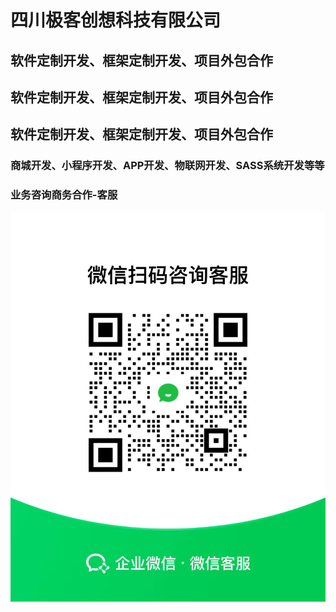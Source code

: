 # 四川极客创想科技有限公司
## 软件定制开发、框架定制开发、项目外包合作
## 软件定制开发、框架定制开发、项目外包合作
## 软件定制开发、框架定制开发、项目外包合作
### 商城开发、小程序开发、APP开发、物联网开发、SASS系统开发等等

### 业务咨询商务合作-客服
![swagger-ui.png](业务咨询商务合作.png)